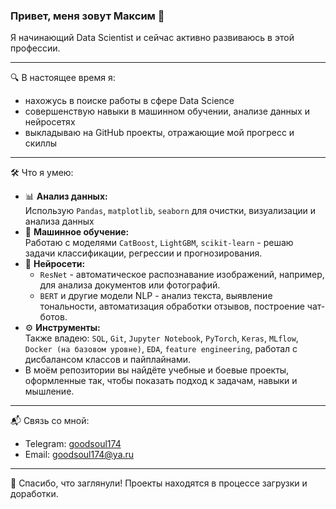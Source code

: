 ### Привет, меня зовут Максим 👋  
Я начинающий Data Scientist и сейчас активно развиваюсь в этой профессии.

---

🔍 В настоящее время я:

- нахожусь в поиске работы в сфере Data Science  
- совершенствую навыки в машинном обучении, анализе данных и нейросетях  
- выкладываю на GitHub проекты, отражающие мой прогресс и скиллы  

---

🛠️ Что я умею:

- 📊 **Анализ данных:**  
  Использую `Pandas`, `matplotlib`, `seaborn` для очистки, визуализации и анализа данных  
- 🤖 **Машинное обучение:**  
  Работаю с моделями `CatBoost`, `LightGBM`, `scikit-learn` - 
  решаю задачи классификации, регрессии и прогнозирования.  
- 🧠 **Нейросети:**  
  - `ResNet` - автоматическое распознавание изображений, например, для анализа документов или фотографий.
  - `BERT` и другие модели NLP  - анализ текста, выявление тональности, автоматизация обработки отзывов, построение чат-ботов.
- ⚙️ **Инструменты:**  
  Также владею: `SQL`, `Git`, `Jupyter Notebook`, `PyTorch`, `Keras`, `MLflow`, `Docker (на базовом уровне)`, `EDA`, `feature engineering`, работал с дисбалансом классов и пайплайнами.
- В моём репозитории вы найдёте учебные и боевые проекты, оформленные так, чтобы показать подход к задачам, навыки и мышление.
---

📬 Связь со мной:

- Telegram: [goodsoul174](https://t.me/goodsoul174)  
- Email: [goodsoul174@ya.ru](mailto:goodsoul174@ya.ru)  

---

📌 Спасибо, что заглянули! Проекты находятся в процессе загрузки и доработки.
<!---
GoodSoul174/GoodSoul174 is a ✨ special ✨ repository because its `README.md` (this file) appears on your GitHub profile.
You can click the Preview link to take a look at your changes.
--->
